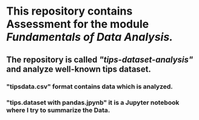 # This repository contains Assessment for the module _Fundamentals of Data Analysis._


## The repository is called ***"tips-dataset-analysis"*** and analyze well-known tips dataset.  

### "tipsdata.csv" format contains data which is analyzed.

### "tips.dataset with pandas.jpynb" it is a Jupyter notebook where I try to summarize the Data.
